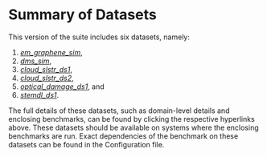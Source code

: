 # Summary of Datasets 

This version of the suite includes six datasets, namely: 

1. *[em_graphene_sim](./em_graphene_sim.md)*,
1. *[dms_sim](./dms_sim.md)*,
1. *[cloud_slstr_ds1](./cloud_slstr_ds1.md)*, 
1. *[cloud_slstr_ds2](./cloud_slstr_ds2.md)*, 
1. *[optical_damage_ds1](./optical_damage_ds1.md)*, and
1. *[stemdl_ds1](./stemdl_ds1.md)*.


The full details of these datasets, such as domain-level details and enclosing benchmarks, can be found by clicking the respective hyperlinks above. These datasets should be available on systems where the enclosing benchmarks are run.  Exact dependencies of the benchmark on these datasets can be found in the Configuration file. 
